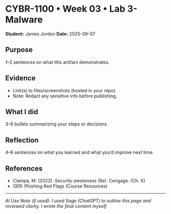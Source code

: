 # CYBR-1100 • Week 03 • Lab 3-Malware
 
**Student:** James Jordon 
**Date:** 2025-09-07
 
## Purpose
1–2 sentences on what this artifact demonstrates.
 
## Evidence
- Link(s) to files/screenshots (hosted in your repo).  
- Note: Redact any sensitive info before publishing.
 
## What I did
3–6 bullets summarizing your steps or decisions.
 
## Reflection
4–6 sentences on what you learned and what you’d improve next time.
 
## References
- Ciampa, M. (2022). *Security awareness* (6e). Cengage. (Ch. X)  
- OER: Phishing Red Flags (Course Resources)
 
---
*AI Use Note (if used): I used Sage (ChatGPT) to outline this page and reviewed clarity. I wrote the final content myself.*
